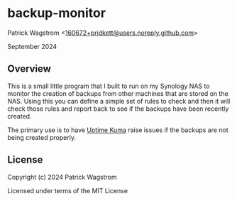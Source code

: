 backup-monitor
==============

Patrick Wagstrom &lt;160672+pridkett@users.noreply.github.com&gt;

September 2024

Overview
--------

This is a small little program that I built to run on my Synology NAS to monitor the creation of backups from other machines that are stored on the NAS. Using this you can define a simple set of rules to check and then it will check those rules and report back to see if the backups have been recently created.

The primary use is to have [Uptime Kuma](https://uptime.kuma.pet/) raise issues if the backups are not being created properly.

License
-------

Copyright (c) 2024 Patrick Wagstrom

Licensed under terms of the MIT License